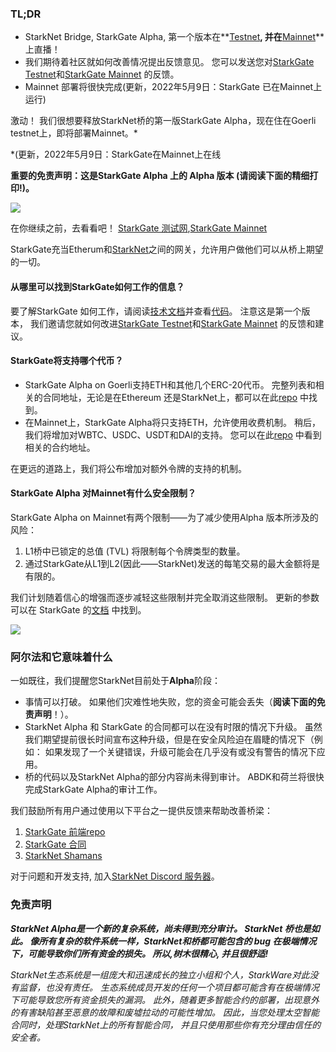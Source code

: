 ### TL;DR

* StarkNet Bridge, StarkGate Alpha, 第一个版本在**[Testnet](https://goerli.starkgate.starknet.io/)**, 并在**[Mainnet](https://starkgate.starknet.io/)** 上直播！
* 我们期待着社区就如何改善情况提出反馈意见。 您可以发送您对[StarkGate Testnet](https://forms.reform.app/starkware/StarkGate_Feedback/yhyalh)和[StarkGate Mainnet](https://forms.reform.app/TeRuSp/StarkGate-Feedback-Mainnet/bcoscx) 的反馈。
* Mainnet 部署将很快完成(更新，2022年5月9日：StarkGate 已在Mainnet上运行)

激动！ 我们很想要释放StarkNet桥的第一版StarkGate Alpha，现在住在Goerli testnet上，即将部署Mainnet。*

\*(更新，2022年5月9日：StarkGate在Mainnet上在线

**重要的免责声明：这是StarkGate Alpha 上的 Alpha 版本 (请阅读下面的精细打印!)。**

![](/assets/starkgate_01.png)

在你继续之前，去看看吧！ [StarkGate 测试网](https://goerli.starkgate.starknet.io/),[StarkGate Mainnet](https://starkgate.starknet.io/)

StarkGate充当Etherum和[StarkNet](https://starknet.io/)之间的网关，允许用户做他们可以从桥上期望的一切。

#### **从哪里可以找到StarkGate如何工作的信息？**

要了解StarkGate 如何工作，请阅读[技术文档](https://docs.starknet.io/docs/L1%3C%3EL2%20Communication/token-bridge)并查看[代码](https://github.com/starkware-libs/starkgate-contracts/tree/main/src/starkware/starknet/apps/starkgate)。 注意这是第一个版本， 我们邀请您就如何改进[StarkGate Testnet](https://forms.reform.app/starkware/StarkGate_Feedback/yhyalh)和[StarkGate Mainnet](https://forms.reform.app/TeRuSp/StarkGate-Feedback-Mainnet/bcoscx) 的反馈和建议。

#### **StarkGate将支持哪个代币？**

* StarkGate Alpha on Goerli支持ETH和其他几个ERC-20代币。 完整列表和相关的合同地址，无论是在Ethereum 还是StarkNet上，都可以在此[repo](https://github.com/starkware-libs/starknet-addresses) 中找到。
* 在Mainnet上，StarkGate Alpha将只支持ETH，允许使用收费机制。 稍后，我们将增加对WBTC、USDC、USDT和DAI的支持。 您可以在此[repo](https://github.com/starkware-libs/starknet-addresses/blob/master/bridged_tokens/mainnet.json) 中看到相关的合约地址。

在更远的道路上，我们将公布增加对额外令牌的支持的机制。

#### **StarkGate Alpha 对Mainnet有什么安全限制？**

StarkGate Alpha on Mainnet有两个限制——为了减少使用Alpha 版本所涉及的风险：

1. L1桥中已锁定的总值 (TVL) 将限制每个令牌类型的数量。
2. 通过StarkGate从L1到L2(因此——StarkNet)发送的每笔交易的最大金额将是有限的。

我们计划随着信心的增强而逐步减轻这些限制并完全取消这些限制。 更新的参数可以在 StarkGate 的[文档](https://docs.starknet.io/docs/L1%3C%3EL2%20Communication/token-bridge) 中找到。

![](/assets/starkgate_02.png)

### 阿尔法和它意味着什么

一如既往，我们提醒您StarkNet目前处于**Alpha**阶段：

* 事情可以打破。 如果他们灾难性地失败，您的资金可能会丢失（**阅读下面的免责声明**！）。
* StarkNet Alpha 和 StarkGate 的合同都可以在没有时限的情况下升级。 虽然我们期望提前很长时间宣布这种升级，但是在安全风险迫在眉睫的情况下（例如： 如果发现了一个关键错误，升级可能会在几乎没有或没有警告的情况下应用。
* 桥的代码以及StarkNet Alpha的部分内容尚未得到审计。 ABDK和荷兰将很快完成StarkGate Alpha的审计工作。

我们鼓励所有用户通过使用以下平台之一提供反馈来帮助改善桥梁：

1. [StarkGate 前端repo](https://github.com/starkware-libs/starkgate-frontend)
2. [StarkGate 合同](https://github.com/starkware-libs/starkgate-contracts/tree/main/src/starkware/starknet/apps/starkgate)
3. [StarkNet Shamans](http://community.starknet.io/)

对于问题和开发支持, 加入[StarkNet Discord 服务器](https://discord.gg/uJ9HZTUk2Y)。

### 免责声明

***StarkNet Alpha是一个新的复杂系统，尚未得到充分审计。 StarkNet 桥也是如此。 像所有复杂的软件系统一样，StarkNet和桥都可能包含的 bug 在极端情况下，可能导致你们所有资金的损失。 所以,***树木很精心, 并且很舒适!******

*StarkNet生态系统是一组庞大和迅速成长的独立小组和个人，StarkWare对此没有监督，也没有责任。 生态系统成员开发的任何一个项目都可能含有在极端情况下可能导致您所有资金损失的漏洞。 此外，随着更多智能合约的部署，出现意外的有害缺陷甚至恶意的故障和废墟拉动的可能性增加。 因此，当您处理太空智能合同时，处理StarkNet上的所有智能合同， 并且只使用那些你有充分理由信任的安全者。*